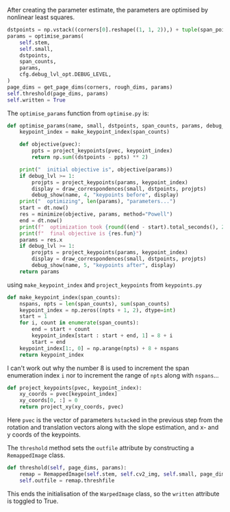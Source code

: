 After creating the parameter estimate, the parameters are optimised by
nonlinear least squares.

```py
dstpoints = np.vstack((corners[0].reshape((1, 1, 2)),) + tuple(span_points))
params = optimise_params(
    self.stem,
    self.small,
    dstpoints,
    span_counts,
    params,
    cfg.debug_lvl_opt.DEBUG_LEVEL,
)
page_dims = get_page_dims(corners, rough_dims, params)
self.threshold(page_dims, params)
self.written = True
```

The `optimise_params` function from `optimise.py` is:

```py
def optimise_params(name, small, dstpoints, span_counts, params, debug_lvl):
    keypoint_index = make_keypoint_index(span_counts)

    def objective(pvec):
        ppts = project_keypoints(pvec, keypoint_index)
        return np.sum((dstpoints - ppts) ** 2)

    print("  initial objective is", objective(params))
    if debug_lvl >= 1:
        projpts = project_keypoints(params, keypoint_index)
        display = draw_correspondences(small, dstpoints, projpts)
        debug_show(name, 4, "keypoints before", display)
    print("  optimizing", len(params), "parameters...")
    start = dt.now()
    res = minimize(objective, params, method="Powell")
    end = dt.now()
    print(f"  optimization took {round((end - start).total_seconds(), 2)} sec.")
    print(f"  final objective is {res.fun}")
    params = res.x
    if debug_lvl >= 1:
        projpts = project_keypoints(params, keypoint_index)
        display = draw_correspondences(small, dstpoints, projpts)
        debug_show(name, 5, "keypoints after", display)
    return params
```

using `make_keypoint_index` and `project_keypoints` from `keypoints.py`

```py
def make_keypoint_index(span_counts):
    nspans, npts = len(span_counts), sum(span_counts)
    keypoint_index = np.zeros((npts + 1, 2), dtype=int)
    start = 1
    for i, count in enumerate(span_counts):
        end = start + count
        keypoint_index[start : start + end, 1] = 8 + i
        start = end
    keypoint_index[1:, 0] = np.arange(npts) + 8 + nspans
    return keypoint_index
```

I can't work out why the number 8 is used to increment the
span enumeration index `i` nor to increment the range of `npts`
along with `nspans`...

```py
def project_keypoints(pvec, keypoint_index):
    xy_coords = pvec[keypoint_index]
    xy_coords[0, :] = 0
    return project_xy(xy_coords, pvec)
```

Here `pvec` is the vector of parameters `hstack`ed in the previous
step from the rotation and translation vectors along with the slope
estimation, and x- and y coords of the keypoints.

The `threshold` method sets the `outfile` attribute by
constructing a `RemappedImage` class.

```py
def threshold(self, page_dims, params):
    remap = RemappedImage(self.stem, self.cv2_img, self.small, page_dims, params)
    self.outfile = remap.threshfile
```

This ends the initialisation of the `WarpedImage` class,
so the `written` attribute is toggled to True.
